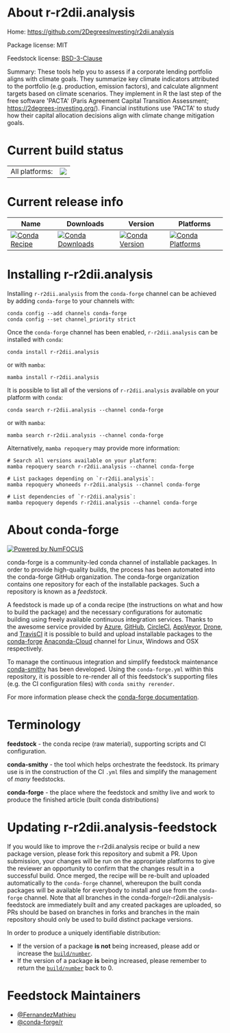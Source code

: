About r-r2dii.analysis
======================

Home: https://github.com/2DegreesInvesting/r2dii.analysis

Package license: MIT

Feedstock license: [BSD-3-Clause](https://github.com/conda-forge/r-r2dii.analysis-feedstock/blob/main/LICENSE.txt)

Summary: These tools help you to assess if a corporate lending portfolio aligns with climate goals. They summarize key climate indicators attributed to the portfolio (e.g. production, emission factors), and calculate alignment targets based on climate scenarios. They implement in R the last step of the free software 'PACTA' (Paris Agreement Capital Transition Assessment; <https://2degrees-investing.org/>). Financial institutions use 'PACTA' to study how their capital allocation decisions align with climate change mitigation goals.

Current build status
====================


<table><tr><td>All platforms:</td>
    <td>
      <a href="https://dev.azure.com/conda-forge/feedstock-builds/_build/latest?definitionId=14430&branchName=main">
        <img src="https://dev.azure.com/conda-forge/feedstock-builds/_apis/build/status/r-r2dii.analysis-feedstock?branchName=main">
      </a>
    </td>
  </tr>
</table>

Current release info
====================

| Name | Downloads | Version | Platforms |
| --- | --- | --- | --- |
| [![Conda Recipe](https://img.shields.io/badge/recipe-r--r2dii.analysis-green.svg)](https://anaconda.org/conda-forge/r-r2dii.analysis) | [![Conda Downloads](https://img.shields.io/conda/dn/conda-forge/r-r2dii.analysis.svg)](https://anaconda.org/conda-forge/r-r2dii.analysis) | [![Conda Version](https://img.shields.io/conda/vn/conda-forge/r-r2dii.analysis.svg)](https://anaconda.org/conda-forge/r-r2dii.analysis) | [![Conda Platforms](https://img.shields.io/conda/pn/conda-forge/r-r2dii.analysis.svg)](https://anaconda.org/conda-forge/r-r2dii.analysis) |

Installing r-r2dii.analysis
===========================

Installing `r-r2dii.analysis` from the `conda-forge` channel can be achieved by adding `conda-forge` to your channels with:

```
conda config --add channels conda-forge
conda config --set channel_priority strict
```

Once the `conda-forge` channel has been enabled, `r-r2dii.analysis` can be installed with `conda`:

```
conda install r-r2dii.analysis
```

or with `mamba`:

```
mamba install r-r2dii.analysis
```

It is possible to list all of the versions of `r-r2dii.analysis` available on your platform with `conda`:

```
conda search r-r2dii.analysis --channel conda-forge
```

or with `mamba`:

```
mamba search r-r2dii.analysis --channel conda-forge
```

Alternatively, `mamba repoquery` may provide more information:

```
# Search all versions available on your platform:
mamba repoquery search r-r2dii.analysis --channel conda-forge

# List packages depending on `r-r2dii.analysis`:
mamba repoquery whoneeds r-r2dii.analysis --channel conda-forge

# List dependencies of `r-r2dii.analysis`:
mamba repoquery depends r-r2dii.analysis --channel conda-forge
```


About conda-forge
=================

[![Powered by
NumFOCUS](https://img.shields.io/badge/powered%20by-NumFOCUS-orange.svg?style=flat&colorA=E1523D&colorB=007D8A)](https://numfocus.org)

conda-forge is a community-led conda channel of installable packages.
In order to provide high-quality builds, the process has been automated into the
conda-forge GitHub organization. The conda-forge organization contains one repository
for each of the installable packages. Such a repository is known as a *feedstock*.

A feedstock is made up of a conda recipe (the instructions on what and how to build
the package) and the necessary configurations for automatic building using freely
available continuous integration services. Thanks to the awesome service provided by
[Azure](https://azure.microsoft.com/en-us/services/devops/), [GitHub](https://github.com/),
[CircleCI](https://circleci.com/), [AppVeyor](https://www.appveyor.com/),
[Drone](https://cloud.drone.io/welcome), and [TravisCI](https://travis-ci.com/)
it is possible to build and upload installable packages to the
[conda-forge](https://anaconda.org/conda-forge) [Anaconda-Cloud](https://anaconda.org/)
channel for Linux, Windows and OSX respectively.

To manage the continuous integration and simplify feedstock maintenance
[conda-smithy](https://github.com/conda-forge/conda-smithy) has been developed.
Using the ``conda-forge.yml`` within this repository, it is possible to re-render all of
this feedstock's supporting files (e.g. the CI configuration files) with ``conda smithy rerender``.

For more information please check the [conda-forge documentation](https://conda-forge.org/docs/).

Terminology
===========

**feedstock** - the conda recipe (raw material), supporting scripts and CI configuration.

**conda-smithy** - the tool which helps orchestrate the feedstock.
                   Its primary use is in the construction of the CI ``.yml`` files
                   and simplify the management of *many* feedstocks.

**conda-forge** - the place where the feedstock and smithy live and work to
                  produce the finished article (built conda distributions)


Updating r-r2dii.analysis-feedstock
===================================

If you would like to improve the r-r2dii.analysis recipe or build a new
package version, please fork this repository and submit a PR. Upon submission,
your changes will be run on the appropriate platforms to give the reviewer an
opportunity to confirm that the changes result in a successful build. Once
merged, the recipe will be re-built and uploaded automatically to the
`conda-forge` channel, whereupon the built conda packages will be available for
everybody to install and use from the `conda-forge` channel.
Note that all branches in the conda-forge/r-r2dii.analysis-feedstock are
immediately built and any created packages are uploaded, so PRs should be based
on branches in forks and branches in the main repository should only be used to
build distinct package versions.

In order to produce a uniquely identifiable distribution:
 * If the version of a package **is not** being increased, please add or increase
   the [``build/number``](https://docs.conda.io/projects/conda-build/en/latest/resources/define-metadata.html#build-number-and-string).
 * If the version of a package **is** being increased, please remember to return
   the [``build/number``](https://docs.conda.io/projects/conda-build/en/latest/resources/define-metadata.html#build-number-and-string)
   back to 0.

Feedstock Maintainers
=====================

* [@FernandezMathieu](https://github.com/FernandezMathieu/)
* [@conda-forge/r](https://github.com/conda-forge/r/)

